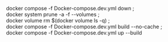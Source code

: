 
docker compose -f Docker-compose.dev.yml down ; \
docker system prune -a -f --volumes ; \
docker volume rm $(docker volume ls -q) ; \
docker compose -f Docker-compose.dev.yml build --no-cache ; \
docker compose -f Docker-compose.dev.yml up --build




